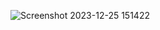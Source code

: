 ![Screenshot 2023-12-25 151422](https://github.com/40654065/login-form/assets/152056569/1e48a85f-24d3-4dc5-8c85-a203388d9af4)
